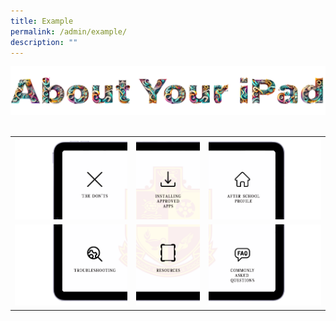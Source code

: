 ```yaml
---
title: Example
permalink: /admin/example/
description: ""
---
```

<style type="text/css">
#amplify-app-root img {
  display: block;
  margin: 0;
  padding: 0;
  border: none;
}
.content table td, .content table th {
	padding: 0;
</style>

<img src="/images/PDLP/About_ipad/maintitle.png">
<br>
<br>
<table>
	<tbody>
		<tr>
			<td><a href="/tkignite/ndlp/the-dont/"><img src="/images/PDLP/About_ipad/slicev1_01.png"></a></td>
			<td><a href="/tkignite/ndlp/approved-apps/"><img src="/images/PDLP/About_ipad/slicev1_02.png"></a></td>
			<td><a href="/tkignite/ndlp/after-school/"><img src="/images/PDLP/About_ipad/slicev1_03.png"></a></td>
		</tr>
		<tr>
			<td><a href="/tkignite/ndlp/troubleshooting/"><img src="/images/PDLP/About_ipad/slicev1_04.png"></a></td>
			<td><a href="/tkignite/ndlp/resources/"><img src="/images/PDLP/About_ipad/after-slicev1_05r.png"></a></td>
			<td><a href="/tkignite/ndlp/faq/"><img src="/images/PDLP/About_ipad/slicev1_06.png"></a></td>
		</tr>
	</tbody>
</table>
